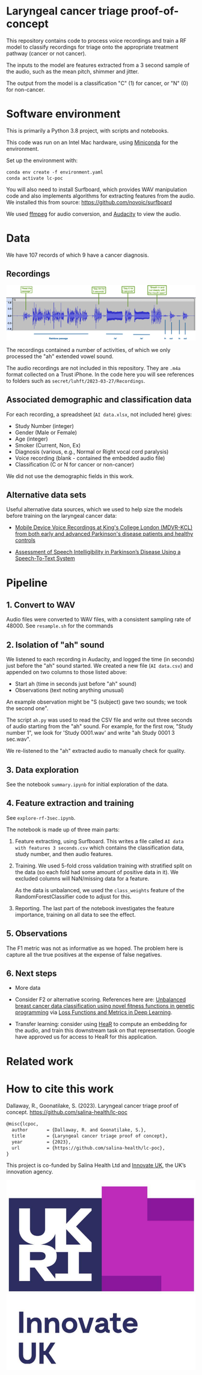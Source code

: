 # Laryngeal cancer triage proof-of-concept

This repository contains code to process voice recordings and train a RF model to classify recordings for triage onto the appropriate treatment pathway (cancer or not cancer).

The inputs to the model are features extracted from a 3 second sample of the audio, such as the mean pitch, shimmer and jitter.

The output from the model is a classification "C" (1) for cancer, or "N" (0) for non-cancer.

# Software environment

This is primarily a Python 3.8 project, with scripts and notebooks.

This code was run on an Intel Mac hardware, using [Miniconda](https://docs.anaconda.com/miniconda/) for the environment.

Set up the environment with:

```
conda env create -f environment.yaml
conda activate lc-poc
```

You will also need to install Surfboard, which provides WAV manipulation code and also implements algorithms for extracting features from the audio. We installed this from source: <https://github.com/novoic/surfboard>

We used [ffmpeg](https://ffmpeg.org) for audio conversion, and [Audacity](https://www.audacityteam.org) to view the audio.

# Data

We have 107 records of which 9 have a cancer diagnosis.

## Recordings

![Example waveform](img/illustrated-audio.png)

The recordings contained a number of activities, of which we only processed the "ah" extended vowel sound.

The audio recordings are not included in this repository. They are `.m4a` format collected on a Trust iPhone. In the code here you will see references to folders such as `secret/luhft/2023-03-27/Recordings`.

## Associated demographic and classification data

For each recording, a spreadsheet (`AI data.xlsx`, not included here) gives:

- Study Number (integer)
- Gender (Male or Female)
- Age (integer)
- Smoker (Current, Non, Ex)
- Diagnosis (various, e.g., Normal or Right vocal cord paralysis)
- Voice recording (blank - contained the embedded audio file)
- Classification (C or N for cancer or non-cancer)

We did not use the demographic fields in this work.

## Alternative data sets

Useful alternative data sources, which we used to help size the models before training on the laryngeal cancer data:

- [Mobile Device Voice Recordings at King's College London (MDVR-KCL) from both early and advanced Parkinson's disease patients and healthy controls](https://zenodo.org/records/2867216#.ZBgghxXP0UE)

- [Assessment of Speech Intelligibility in Parkinson’s Disease Using a Speech-To-Text System](https://ieeexplore.ieee.org/document/8070308)


# Pipeline

## 1. Convert to WAV

Audio files were converted to WAV files, with a consistent sampling rate of 48000. See `resample.sh` for the commands

## 2. Isolation of "ah" sound

We listened to each recording in Audacity, and logged the time (in seconds) just before the "ah" sound started. We created a new file (`AI data.csv`) and appended on two columns to those listed above:

- Start ah (time in seconds just before "ah" sound)
- Observations (text noting anything unusual)

An example observation might be "S (subject) gave two sounds; we took the second one".

The script `ah.py` was used to read the CSV file and write out three seconds of audio starting from the "ah" sound. For example, for the first row, "Study number 1", we look for 'Study 0001.wav' and write "ah Study 0001 3 sec.wav".

We re-listened to the "ah" extracted audio to manually check for quality.

## 3. Data exploration

See the notebook `summary.ipynb` for initial exploration of the data.

## 4. Feature extraction and training

See `explore-rf-3sec.ipynb`.

The notebook is made up of three main parts:

1. Feature extracting, using Surfboard. This writes a file called `AI data with features 3 seconds.csv` which contains the classification data, study number, and then audio features. 

2. Training. We used 5-fold cross validation training with stratified split on the data (so each fold had some amount of positive data in it). We excluded columns will NaN/missing data for a feature.

    As the data is unbalanced, we used the `class_weights` feature of the RandomForestClassifier code to adjust for this.

3. Reporting. The last part of the notebook investigates the feature importance,  training on all data to see the effect.


## 5. Observations

The F1 metric was not as informative as we hoped. The problem here is capture all the true positives at the expense of false negatives. 


## 6. Next steps

- More data

- Consider F2 or alternative scoring. References here are: [Unbalanced breast cancer data classification using novel fitness functions in genetic programming](https://www.sciencedirect.com/science/article/abs/pii/S0957417419305767?via%3Dihub) via [Loss Functions and Metrics in Deep Learning](https://arxiv.org/abs/2307.02694).

- Transfer learning: consider using [HeaR](https://github.com/Google-Health/google-health/blob/master/health_acoustic_representations/README.md) to compute an embedding for the audio, and train this downstream task on that representation. Google have approved us for access to HeaR for this application.

# Related work



# How to cite this work

Dallaway, R., Goonatilake, S. (2023). Laryngeal cancer triage proof of concept. https://github.com/salina-health/lc-poc


```
@misc{lcpoc,
  author       = {Dallaway, R. and Goonatilake, S.},
  title        = {Laryngeal cancer triage proof of concept},
  year         = {2023},
  url          = {https://github.com/salina-health/lc-poc},
}
```

This project is co-funded by Salina Health Ltd and [Innovate UK](https://www.ukri.org/councils/innovate-uk/), the UK’s innovation agency.

![Innovate UK](img/innovate-uk-small.jpg)






    	
   






